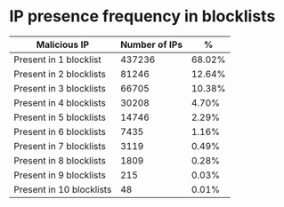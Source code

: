 # IP presence frequency in blocklists
| Malicious IP | Number of IPs | % |
|----|----|----|
| Present in 1 blocklist | 437236 | 68.02% |
| Present in 2 blocklists | 81246 | 12.64% |
| Present in 3 blocklists | 66705 | 10.38% |
| Present in 4 blocklists | 30208 | 4.70% |
| Present in 5 blocklists | 14746 | 2.29% |
| Present in 6 blocklists | 7435 | 1.16% |
| Present in 7 blocklists | 3119 | 0.49% |
| Present in 8 blocklists | 1809 | 0.28% |
| Present in 9 blocklists | 215 | 0.03% |
| Present in 10 blocklists | 48 | 0.01% |
